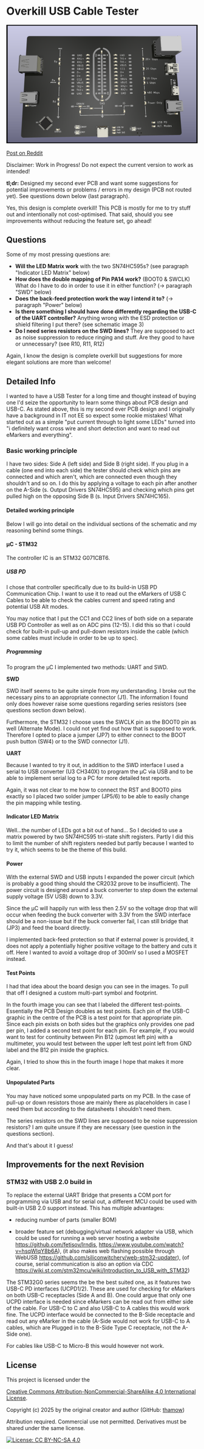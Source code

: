 # Overkill USB Cable Tester

![USB Tester](./UT_1.png)

[Post on Reddit](https://www.reddit.com/r/PCB/comments/1lwca66/review_request_overkill_usb_tester/?utm_source=share&utm_medium=web3x&utm_name=web3xcss&utm_term=1&utm_content=share_button)

Disclaimer: Work in Progress! Do not expect the current version to work as intended!

**tl;dr:** Designed my second ever PCB and want some suggestions for potential improvements or problems / errors in my design (PCB not routed yet). See questions down below (last paragraph).

Yes, this design is complete overkill! This PCB is mostly for me to try stuff out and intentionally not cost-optimised. That said, should you see improvements without reducing the feature set, go ahead!

## Questions

Some of my most pressing questions are:

- **Will the LED Matrix work** with the two SN74HC595s? (see paragraph "Indicator LED Matrix" below)
- **How does the double mapping of Pin PA14 work?** (BOOT0 & SWCLK) What do I have to do in order to use it in either function? (-> paragraph "SWD" below)
- **Does the back-feed protection work the way I intend it to?** (-> paragraph "Power" below)
- **Is there something I should have done differently regarding the USB-C of the UART controller?** Anything wrong with the ESD protection or shield filtering I put there? (see schematic image 3)
- **Do I need series resistors on the SWD lines?** They are supposed to act as noise suppression to reduce ringing and stuff. Are they good to have or unnecessary? (see R10, R11, R12)

Again, I know the design is complete overkill but suggestions for more elegant solutions are more than welcome!

## Detailed Info

I wanted to have a USB Tester for a long time and thought instead of buying one I'd seize the opportunity to learn some things about PCB design and USB-C. As stated above, this is my second ever PCB design and I originally have a background in IT not EE so expect some rookie mistakes! What started out as a simple "put current through to light some LEDs" turned into "i definitely want cross wire and short detection and want to read out eMarkers and everything".

### Basic working principle

I have two sides: Side A (left side) and Side B (right side). If you plug in a cable (one end into each side) the tester should check which pins are connected and which aren't, which are connected even though they shouldn't and so on. I do this by applying a voltage to each pin after another on the A-Side (s. Output Drivers SN74HC595) and checking which pins get pulled high on the opposing Side B (s. Input Drivers SN74HC165).

#### Detailed working principle

Below I will go into detail on the individual sections of the schematic and my reasoning behind some things.

#### µC - STM32

The controller IC is an STM32 G071CBT6.

##### USB PD

I chose that controller specifically due to its build-in USB PD Communication Chip. I want to use it to read out the eMarkers of USB C Cables to be able to check the cables current and speed rating and potential USB Alt modes.

You may notice that I put the CC1 and CC2 lines of both side on a separate USB PD Controller as well as on ADC pins (12-15). I did this so that i could check for built-in pull-up and pull-down resistors inside the cable (which some cables must include in order to be up to spec).

##### Programming

To program the µC I implemented two methods: UART and SWD.

**SWD**

SWD itself seems to be quite simple from my understanding. I broke out the necessary pins to an appropriate connector (J1). The information I found only does however raise some questions regarding series resistors (see questions section down below).

Furthermore, the STM32 I choose uses the SWCLK pin as the BOOT0 pin as well (Alternate Mode). I could not yet find out how that is supposed to work. Therefore I opted to place a jumper (JP7) to either connect to the BOOT push button (SW4) or to the SWD connector (J1).

**UART**

Because I wanted to try it out, in addition to the SWD interface I used a serial to USB converter (U3 CH340X) to program the µC via USB and to be able to implement serial log to a PC for more detailed test reports.

Again, it was not clear to me how to connect the RST and BOOT0 pins exactly so I placed two solder jumper (JP5/6) to be able to easily change the pin mapping while testing.

#### Indicator LED Matrix

Well...the number of LEDs got a bit out of hand... So I decided to use a matrix powered by two SN74HC595 tri-state shift registers. Partly I did this to limit the number of shift registers needed but partly because I wanted to try it, which seems to be the theme of this build.

#### Power

With the external SWD and USB inputs I expanded the power circuit (which is probably a good thing should the CR2032 prove to be insufficient). The power circuit is designed around a buck converter to step down the external supply voltage (5V USB) down to 3.3V.

Since the µC will happily run with less then 2.5V so the voltage drop that will occur when feeding the buck converter with 3.3V from the SWD interface should be a non-issue but if the buck converter fail, I can still bridge that (JP3) and feed the board directly.

I implemented back-feed protection so that if external power is provided, it does not apply a potentially higher positive voltage to the battery and cuts it off. Here I wanted to avoid a voltage drop of 300mV so I used a MOSFET instead.

#### Test Points

I had that idea about the board design you can see in the images. To pull that off I designed a custom multi-part symbol and footprint.

In the fourth image you can see that I labeled the different test-points. Essentially the PCB Design doubles as test points. Each pin of the USB-C graphic in the centre of the PCB is a test point for that appropriate pin. Since each pin exists on both sides but the graphics only provides one pad per pin, I added a second test point for each pin. For example, if you would want to test for continuity between Pin B12 (upmost left pin) with a multimeter, you would test between the upper left test point left from GND label and the B12 pin inside the graphics.

Again, I tried to show this in the fourth image I hope that makes it more clear.

#### Unpopulated Parts

You may have noticed some unpopulated parts on my PCB. In the case of pull-up or down resistors those are mainly there as placeholders in case I need them but according to the datasheets I shouldn't need them.

The series resistors on the SWD lines are supposed to be noise suppression resistors? I am quite unsure if they are necessary (see question in the questions section).

And that's about it I guess!

## Improvements for the next Revision

### STM32 with USB 2.0 build in

To replace the external UART Bridge that presents a COM port for programming via USB and for serial out, a different MCU could be used with built-in USB 2.0 support instead. This has multiple advantages:

- reducing number of parts (smaller BOM)
  
- broader feature set (debugging/virtual network adapter via USB, which could be used for running a web server hosting a website https://github.com/fetisov/lrndis, https://www.youtube.com/watch?v=hsqWIqY8b6A), (it also makes web flashing possible through WebUSB https://github.com/siliconwitchery/web-stm32-updater), (of course, serial communication is also an option via CDC https://wiki.st.com/stm32mcu/wiki/Introduction_to_USB_with_STM32)
  

The STM32G0 series seems the be the best suited one, as it features two USB-C PD interfaces (UCPD1/2). These are used for checking for eMarkers on both USB-C receptacles (Side A and B). One could argue that only one UCPD interface is needed since eMarkers can be read out from either side of the cable. For USB-C to C and also USB-C to A cables this would work fine. The UCPD interface would be connected to the B-Side receptacle and read out any eMarker in the cable (A-Side would not work for USB-C to A cables, which are Plugged in to the B-Side Type C receptacle, not the A-Side one).

For cables like USB-C to Micro-B this would however not work.

## License

This project is licensed under the

[Creative Commons Attribution-NonCommercial-ShareAlike 4.0 International License](https://creativecommons.org/licenses/by-nc-sa/4.0/).

Copyright (c) 2025 by the original creator and author (GitHub: [thamow](https://github.com/thamow))

Attribution required. Commercial use not permitted. Derivatives must be shared under the same license.

[![License: CC BY-NC-SA 4.0](https://licensebuttons.net/l/by-nc-sa/4.0/88x31.png)](https://creativecommons.org/licenses/by-nc-sa/4.0/)
